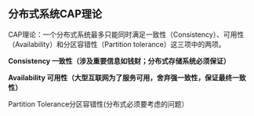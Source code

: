 ## 分布式系统CAP理论

CAP理论：一个分布式系统最多只能同时满足一致性（Consistency）、可用性（Availability）和分区容错性（Partition tolerance）这三项中的两项。

**Consistency 一致性（涉及重要信息如钱财；分布式存储系统必须保证）**

**Availability 可用性（大型互联网为了服务可用，舍弃强一致性，保证最终一致性）**

Partition Tolerance分区容错性\(分布式必须要考虑的问题）

